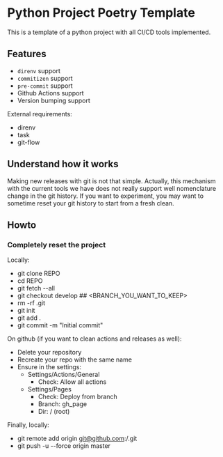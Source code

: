 # Python Project Poetry Template

This is a template of a python project with all CI/CD tools implemented.

## Features

* `direnv` support
* `commitizen` support
* `pre-commit` support
* Github Actions support
* Version bumping support

External requirements:

* direnv
* task
* git-flow

## Understand how it works

Making new releases with git is not that simple. Actually, this mechanism with the current tools we have does not
really support well nomenclature change in the git history. If you want to experiment, you may want to sometime
reset your git history to start from a fresh clean.

## Howto

### Completely reset the project

Locally:

* git clone REPO
* cd REPO
* git fetch --all
* git checkout develop    ## <BRANCH_YOU_WANT_TO_KEEP>
* rm -rf .git
* git init
* git add .
* git commit -m "Initial commit"

On github (if you want to clean actions and releases as well):

* Delete your repository
* Recreate your repo with the same name
* Ensure in the settings:
  * Settings/Actions/General
    * Check: Allow all actions
  * Settings/Pages
    * Check: Deploy from branch
    * Branch: gh_page
    * Dir: / (root)

Finally, locally:

* git remote add origin git@github.com:<YOUR ACCOUNT>/<YOUR REPOS>.git
* git push -u --force origin master
